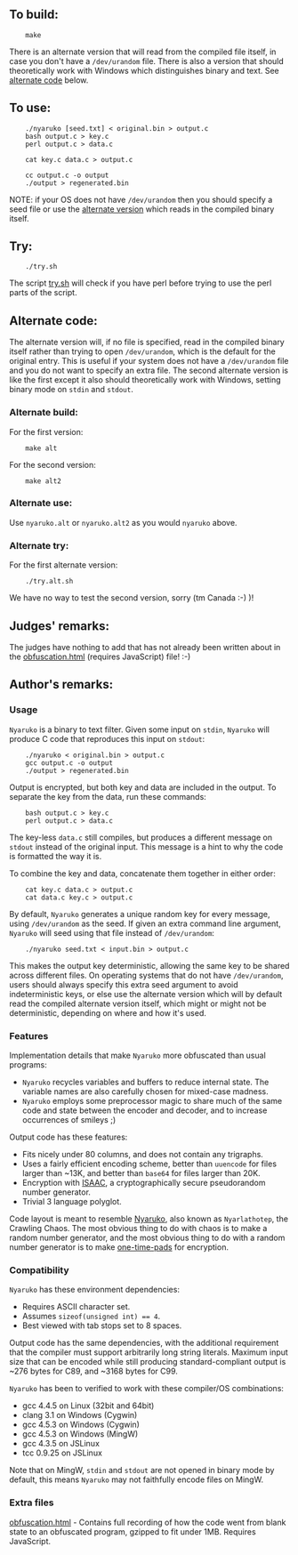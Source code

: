 ## To build:

``` <!---sh-->
    make
```

There is an alternate version that will read from the compiled file itself, in
case you don't have a `/dev/urandom` file. There is also a version that should
theoretically work with Windows which distinguishes binary and text. See
[alternate code](#alternate-code) below.


## To use:

``` <!---sh-->
    ./nyaruko [seed.txt] < original.bin > output.c
    bash output.c > key.c
    perl output.c > data.c

    cat key.c data.c > output.c

    cc output.c -o output
    ./output > regenerated.bin
```

NOTE: if your OS does not have `/dev/urandom` then you should specify a seed
file or use the [alternate version](#alternate-code) which reads in the compiled
binary itself.


## Try:

``` <!---sh-->
    ./try.sh
```

The script [try.sh](%%REPO_URL%%/2012/omoikane/try.sh) will check if you have perl before trying to use the
perl parts of the script.


## Alternate code:

The alternate version will, if no file is specified, read in the compiled binary
itself rather than trying to open `/dev/urandom`, which is the default for the
original entry. This is useful if your system does not have a `/dev/urandom`
file and you do not want to specify an extra file. The second alternate version
is like the first except it also should theoretically work with Windows, setting
binary mode on `stdin` and `stdout`.


### Alternate build:

For the first version:


``` <!---sh-->
    make alt
```

For the second version:

``` <!---sh-->
    make alt2
```


### Alternate use:

Use `nyaruko.alt` or `nyaruko.alt2` as you would `nyaruko` above.


### Alternate try:

For the first alternate version:

``` <!---sh-->
    ./try.alt.sh
```

We have no way to test the second version, sorry (tm Canada :-) )!


## Judges' remarks:

The judges have nothing to add that has not already been written about in the
[obfuscation.html](obfuscation.html) (requires JavaScript) file!  :-)


## Author's remarks:

### Usage

`Nyaruko` is a binary to text filter.  Given some input on `stdin`,
`Nyaruko` will produce C code that reproduces this input on `stdout`:

``` <!---sh-->
    ./nyaruko < original.bin > output.c
    gcc output.c -o output
    ./output > regenerated.bin
```

Output is encrypted, but both key and data are included in the output.
To separate the key from the data, run these commands:

``` <!---sh-->
    bash output.c > key.c
    perl output.c > data.c
```

The key-less `data.c` still compiles, but produces a different message
on `stdout` instead of the original input.  This message is a hint to
why the code is formatted the way it is.

To combine the key and data, concatenate them together in either
order:

``` <!---sh-->
    cat key.c data.c > output.c
    cat data.c key.c > output.c
```

By default, `Nyaruko` generates a unique random key for every message,
using `/dev/urandom` as the seed.  If given an extra command line
argument, `Nyaruko` will seed using that file instead of `/dev/urandom`:

``` <!---sh-->
    ./nyaruko seed.txt < input.bin > output.c
```

This makes the output key deterministic, allowing the same key to be shared
across different files.  On operating systems that do not have `/dev/urandom`,
users should always specify this extra seed argument to avoid indeterministic
keys, or else use the alternate version which will by default read the compiled
alternate version itself, which might or might not be deterministic, depending
on where and how it's used.


### Features

Implementation details that make `Nyaruko` more obfuscated than usual
programs:

* `Nyaruko` recycles variables and buffers to reduce internal state.
 The variable names are also carefully chosen for mixed-case
 madness.
* `Nyaruko` employs some preprocessor magic to share much of the same
 code and state between the encoder and decoder, and to increase
 occurrences of smileys ;)

Output code has these features:

* Fits nicely under 80 columns, and does not contain any trigraphs.
* Uses a fairly efficient encoding scheme, better than `uuencode` for
 files larger than ~13K, and better than `base64` for files larger
 than 20K.
* Encryption with [ISAAC](https://en.wikipedia.org/wiki/ISAAC_&#x28;cipher&#x29;), a
cryptographically secure pseudorandom number generator.
* Trivial 3 language polyglot.

Code layout is meant to resemble
[Nyaruko](https://en.wikipedia.org/wiki/Nyarlathotep), also known as
`Nyarlathotep`, the Crawling Chaos.  The most obvious thing to do with chaos is
to make a random number generator, and the most obvious thing to do with a
random number generator is to make
[one-time-pads](https://en.wikipedia.org/wiki/One-time_pad) for encryption.


### Compatibility

`Nyaruko` has these environment dependencies:

* Requires ASCII character set.
* Assumes `sizeof(unsigned int) == 4`.
* Best viewed with tab stops set to 8 spaces.

Output code has the same dependencies, with the additional
requirement that the compiler must support arbitrarily long string
literals.  Maximum input size that can be encoded while still
producing standard-compliant output is ~276 bytes for C89, and ~3168
bytes for C99.

`Nyaruko` has been to verified to work with these compiler/OS
combinations:

* gcc 4.4.5 on Linux (32bit and 64bit)
* clang 3.1 on Windows (Cygwin)
* gcc 4.5.3 on Windows (Cygwin)
* gcc 4.5.3 on Windows (MingW)
* gcc 4.3.5 on JSLinux
* tcc 0.9.25 on JSLinux

Note that on MingW, `stdin` and `stdout` are not opened in binary mode by
default, this means `Nyaruko` may not faithfully encode files on MingW.


### Extra files

[obfuscation.html](obfuscation.html) - Contains full recording of how the code went from
blank state to an obfuscated program, gzipped to fit under 1MB. Requires
JavaScript.


<!--

    Copyright © 1984-2024 by Landon Curt Noll. All Rights Reserved.

    You are free to share and adapt this file under the terms of this license:

        Creative Commons Attribution-ShareAlike 4.0 International (CC BY-SA 4.0)

    For more information, see:

        https://creativecommons.org/licenses/by-sa/4.0/

-->
